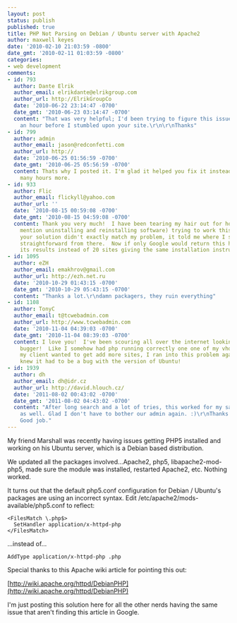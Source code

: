 ```yaml
---
layout: post
status: publish
published: true
title: PHP Not Parsing on Debian / Ubuntu server with Apache2
author: maxwell keyes
date: '2010-02-10 21:03:59 -0800'
date_gmt: '2010-02-11 01:03:59 -0800'
categories:
- web development
comments:
- id: 793
  author: Dante Elrik
  author_email: elrikdante@elrikgroup.com
  author_url: http://ElrikGroupCo
  date: '2010-06-22 23:14:47 -0700'
  date_gmt: '2010-06-23 03:14:47 -0700'
  content: "That was very helpful; I'd been trying to figure this issue out for nearly
    an hour before I stumbled upon your site.\r\n\r\nThanks"
- id: 799
  author: admin
  author_email: jason@redconfetti.com
  author_url: http://
  date: '2010-06-25 01:56:59 -0700'
  date_gmt: '2010-06-25 05:56:59 -0700'
  content: Thats why I posted it. I'm glad it helped you fix it instead of taking
    many hours more.
- id: 933
  author: Flic
  author_email: flickyll@yahoo.com
  author_url: ''
  date: '2010-08-15 00:59:08 -0700'
  date_gmt: '2010-08-15 04:59:08 -0700'
  content: Thank you very much!  I have been tearing my hair out for hours (not to
    mention uninstalling and reinstalling software) trying to work this out and although
    your solution didn't exactly match my problem, it told me where I should be looking.  Pretty
    straightforward from there.  Now if only Google would return this higher up in
    its results instead of 20 sites giving the same installation instructions...
- id: 1095
  author: eZH
  author_email: emakhrov@gmail.com
  author_url: http://ezh.net.ru
  date: '2010-10-29 01:43:15 -0700'
  date_gmt: '2010-10-29 05:43:15 -0700'
  content: "Thanks a lot.\r\ndamn packagers, they ruin everything"
- id: 1108
  author: TonyC
  author_email: t@tcwebadmin.com
  author_url: http://www.tcwebadmin.com
  date: '2010-11-04 04:39:03 -0700'
  date_gmt: '2010-11-04 08:39:03 -0700'
  content: I love you!  I've been scouring all over the internet looking for this
    bugger!  Like I somehow had php running correctly one one of my vhosts but when
    my client wanted to get add more sites, I ran into this problem again.. Darn just
    knew it had to be a bug with the version of Ubuntu!
- id: 1939
  author: dh
  author_email: dh@idr.cz
  author_url: http://david.hlouch.cz/
  date: '2011-08-02 00:43:02 -0700'
  date_gmt: '2011-08-02 04:43:02 -0700'
  content: "After long search and a lot of tries, this worked for my sandbox vserver
    as well. Glad I don't have to bother our admin again. :)\r\nThanks a lot guys.
    Good job."
---
```


My friend Marshall was recently having issues getting PHP5 installed and working on his Ubuntu server, which is a Debian based distribution.

We updated all the packages involved...Apache2, php5, libapache2-mod-php5, made sure the module was installed, restarted Apache2, etc. Nothing worked.

It turns out that the default php5.conf configuration for Debian / Ubuntu's packages are using an incorrect syntax. Edit /etc/apache2/mods-available/php5.conf to reflect:

```
<FilesMatch \.php$>
  SetHandler application/x-httpd-php
</FilesMatch>
```
...instead of...

```
AddType application/x-httpd-php .php
```

Special thanks to this Apache wiki article for pointing this out:

[http://wiki.apache.org/httpd/DebianPHP](http://wiki.apache.org/httpd/DebianPHP)

I'm just posting this solution here for all the other nerds having the same issue that aren't finding this article in Google.


